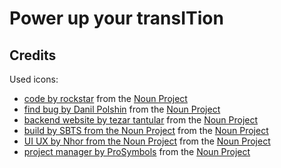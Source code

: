 # Power up your transITion



## Credits
Used icons:
- [code by rockstar](https://thenounproject.com/term/code/1154691/) from the [Noun Project](https://thenounproject.com/)
- [find bug by Danil Polshin](https://thenounproject.com/term/find-bug/1620397/) from the [Noun Project](https://thenounproject.com/)
- [backend website by tezar tantular](https://thenounproject.com/term/backend-website/2171366/) from the [Noun Project](https://thenounproject.com/)
- [build by SBTS from the Noun Project](https://thenounproject.com/sbts2018/collection/devops-line/?i=2714806) from the [Noun Project](https://thenounproject.com/)
- [UI UX by Nhor from the Noun Project](https://thenounproject.com/term/ui-ux/2234590/) from the [Noun Project](https://thenounproject.com/)
- [project manager by ProSymbols](https://thenounproject.com/prosymbols/collection/accounting-auditors-glyph-icons/?i=2032976) from the [Noun Project](https://thenounproject.com/)
